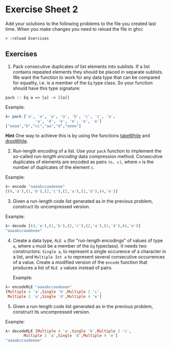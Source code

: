 # Exercise Sheet 2

Add your solutions to the following problems to the file you created last time. When you make changes you need to reload the file in ghci:

```
> :reload Exercises
```

## Exercises

1. Pack consecutive duplicates of list elements into sublists. If a
   list contains repeated elements they should be placed in separate
   sublists. We want the function to work for any data type that can
   be compared for equality, i.e. is a member of the `Eq` type
   class. So your function should have this type signature:
	
```
pack :: Eq a => [a] -> [[a]]
```

Example:

```haskell
λ> pack ['a', 'a', 'a', 'a', 'b', 'c', 'c', 'a', 
             'a', 'd', 'e', 'e', 'e', 'e']
["aaaa","b","cc","aa","d","eeee"]
``` 

**Hint** One way to achieve this is by using the functions [takeWhile](https://hackage.haskell.org/package/base-4.12.0.0/docs/Prelude.html#v:takeWhile) and [dropWhile](https://hackage.haskell.org/package/base-4.12.0.0/docs/Prelude.html#v:dropWhile).
	
	
2. Run-length encoding of a list. Use your `pack` function to
   implement the so-called *run-length encoding* data compression
   method. Consecutive duplicates of elements are encoded as pairs `(n, c)`, where `n` is the number of duplicates of the element `c`.

Example:
```haskell
λ> encode "aaaabccaadeeee"
[(4,'a'),(1,'b'),(2,'c'),(2,'a'),(1,'d'),(4,'e')]
```

3. Given a run-length code list generated as in the previous problem, construct its uncompressed version.

Example:
```haskell
λ> decode [(4,'a'),(1,'b'),(2,'c'),(2,'a'),(1,'d'),(4,'e')]
"aaaabccaadeeee"
```

4. Create a data type, `RLE a` (for "run-length encodings" of values
   of type `a`, where `a` must be a member of the `Eq` typeclass). It
   needs two constructors: `Single a`, to represent a single occurence
   of a character in a list, and `Multiple Int a` to represent several
   consecutive occurrences of a value. Create a modified version of
   the `encode` function that produces a list of `RLE a` values
   instead of pairs.

	Example:

```haskell
λ> encodeRLE "aaaabccaadeeee"
[Multiple 4 'a',Single 'b',Multiple 2 'c',
 Multiple 2 'a',Single 'd',Multiple 4 'e']
```

5. Given a run-length code list generated as in the previous problem, construct its uncompressed version.

Example:
```haskell
λ> decodeRLE [Multiple 4 'a',Single 'b',Multiple 2 'c',
        Multiple 2 'a',Single 'd',Multiple 4 'e']
"aaaabccaadeeee"
```

